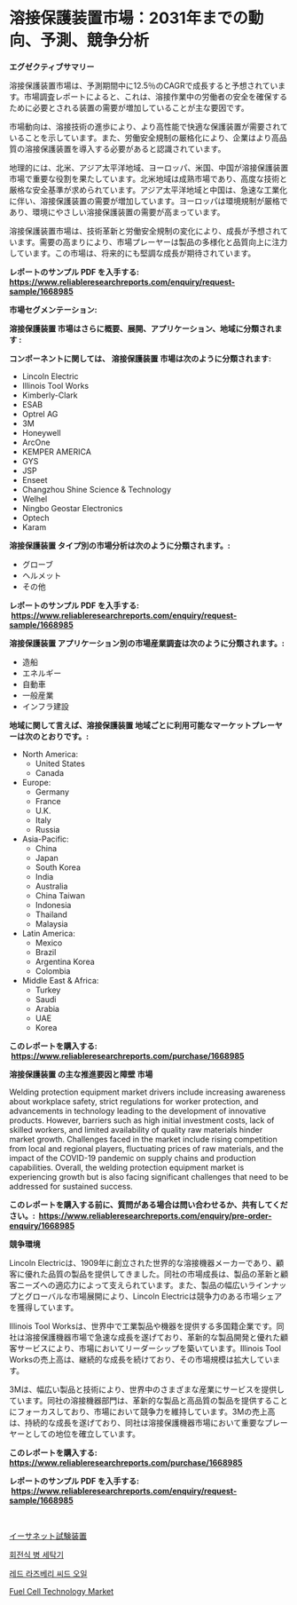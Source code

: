 <p><h1>溶接保護装置市場：2031年までの動向、予測、競争分析</h1></p><p><strong>エグゼクティブサマリー</strong></p>
<p><p>溶接保護装置市場は、予測期間中に12.5％のCAGRで成長すると予想されています。市場調査レポートによると、これは、溶接作業中の労働者の安全を確保するために必要とされる装置の需要が増加していることが主な要因です。</p><p>市場動向は、溶接技術の進歩により、より高性能で快適な保護装置が需要されていることを示しています。また、労働安全規制の厳格化により、企業はより高品質の溶接保護装置を導入する必要があると認識されています。</p><p>地理的には、北米、アジア太平洋地域、ヨーロッパ、米国、中国が溶接保護装置市場で重要な役割を果たしています。北米地域は成熟市場であり、高度な技術と厳格な安全基準が求められています。アジア太平洋地域と中国は、急速な工業化に伴い、溶接保護装置の需要が増加しています。ヨーロッパは環境規制が厳格であり、環境にやさしい溶接保護装置の需要が高まっています。</p><p>溶接保護装置市場は、技術革新と労働安全規制の変化により、成長が予想されています。需要の高まりにより、市場プレーヤーは製品の多様化と品質向上に注力しています。この市場は、将来的にも堅調な成長が期待されています。</p></p>
<p><strong>レポートのサンプル PDF を入手する: <a href="https://www.reliableresearchreports.com/enquiry/request-sample/1668985">https://www.reliableresearchreports.com/enquiry/request-sample/1668985</a></strong></p>
<p><strong>市場セグメンテーション:</strong></p>
<p><strong> 溶接保護装置 市場はさらに概要、展開、アプリケーション、地域に分類されます :</strong></p>
<p><strong>コンポーネントに関しては、 溶接保護装置 市場は次のように分類されます: &nbsp;</strong></p>
<p><ul><li>Lincoln Electric</li><li>Illinois Tool Works</li><li>Kimberly-Clark</li><li>ESAB</li><li>Optrel AG</li><li>3M</li><li>Honeywell</li><li>ArcOne</li><li>KEMPER AMERICA</li><li>GYS</li><li>JSP</li><li>Enseet</li><li>Changzhou Shine Science & Technology</li><li>Welhel</li><li>Ningbo Geostar Electronics</li><li>Optech</li><li>Karam</li></ul></p>
<p><strong> 溶接保護装置 タイプ別の市場分析は次のように分類されます。:</strong></p>
<p><ul><li>グローブ</li><li>ヘルメット</li><li>その他</li></ul></p>
<p><strong>レポートのサンプル PDF を入手する: &nbsp;<a href="https://www.reliableresearchreports.com/enquiry/request-sample/1668985">https://www.reliableresearchreports.com/enquiry/request-sample/1668985</a></strong></p>
<p><strong> 溶接保護装置 アプリケーション別の市場産業調査は次のように分類されます。:</strong></p>
<p><ul><li>造船</li><li>エネルギー</li><li>自動車</li><li>一般産業</li><li>インフラ建設</li></ul></p>
<p><strong>地域に関して言えば、溶接保護装置 地域ごとに利用可能なマーケットプレーヤーは次のとおりです。:</strong></p>
<p><ul>
    <li>
        North America:
        <ul>
            <li>United States</li>
            <li>Canada</li>
        </ul>
    </li>
    <li>
        Europe:
        <ul>
            <li>Germany</li>
            <li>France</li>
            <li>U.K.</li>
            <li>Italy</li>
            <li>Russia</li>
        </ul>
    </li>
    <li>
        Asia-Pacific:
        <ul>
            <li>China</li>
            <li>Japan</li>
            <li>South Korea</li>
            <li>India</li>
            <li>Australia</li>
            <li>China Taiwan</li>
            <li>Indonesia</li>
            <li>Thailand</li>
            <li>Malaysia</li>
        </ul>
    </li>
    <li>
        Latin America:
        <ul>
            <li>Mexico</li>
            <li>Brazil</li>
            <li>Argentina Korea</li>
            <li>Colombia</li>
        </ul>
    </li>
    <li>
        Middle East & Africa:
        <ul>
            <li>Turkey</li>
            <li>Saudi</li>
            <li>Arabia</li>
            <li>UAE</li>
            <li>Korea</li>
        </ul>
    </li>
    </ul></p>
<p><strong>このレポートを購入する: &nbsp;<a href="https://www.reliableresearchreports.com/purchase/1668985">https://www.reliableresearchreports.com/purchase/1668985</a></strong></p>
<p><strong>溶接保護装置 の主な推進要因と障壁 市場</strong></p>
<p><p>Welding protection equipment market drivers include increasing awareness about workplace safety, strict regulations for worker protection, and advancements in technology leading to the development of innovative products. However, barriers such as high initial investment costs, lack of skilled workers, and limited availability of quality raw materials hinder market growth. Challenges faced in the market include rising competition from local and regional players, fluctuating prices of raw materials, and the impact of the COVID-19 pandemic on supply chains and production capabilities. Overall, the welding protection equipment market is experiencing growth but is also facing significant challenges that need to be addressed for sustained success.</p></p>
<p><strong>このレポートを購入する前に、質問がある場合は問い合わせるか、共有してください。:&nbsp; <a href="https://www.reliableresearchreports.com/enquiry/pre-order-enquiry/1668985">https://www.reliableresearchreports.com/enquiry/pre-order-enquiry/1668985</a></strong></p>
<p><strong>競争環境</strong></p>
<p><p>Lincoln Electricは、1909年に創立された世界的な溶接機器メーカーであり、顧客に優れた品質の製品を提供してきました。同社の市場成長は、製品の革新と顧客ニーズへの適応力によって支えられています。また、製品の幅広いラインナップとグローバルな市場展開により、Lincoln Electricは競争力のある市場シェアを獲得しています。</p><p>Illinois Tool Worksは、世界中で工業製品や機器を提供する多国籍企業です。同社は溶接保護機器市場で急速な成長を遂げており、革新的な製品開発と優れた顧客サービスにより、市場においてリーダーシップを築いています。Illinois Tool Worksの売上高は、継続的な成長を続けており、その市場規模は拡大しています。</p><p>3Mは、幅広い製品と技術により、世界中のさまざまな産業にサービスを提供しています。同社の溶接機器部門は、革新的な製品と高品質の製品を提供することにフォーカスしており、市場において競争力を維持しています。3Mの売上高は、持続的な成長を遂げており、同社は溶接保護機器市場において重要なプレーヤーとしての地位を確立しています。</p></p>
<p><strong>このレポートを購入する: &nbsp; <a href="https://www.reliableresearchreports.com/purchase/1668985">https://www.reliableresearchreports.com/purchase/1668985</a></strong></p>
<p><strong>レポートのサンプル PDF を入手する: &nbsp;<a href="https://www.reliableresearchreports.com/enquiry/request-sample/1668985">https://www.reliableresearchreports.com/enquiry/request-sample/1668985</a></strong><strong></strong></p>
<p>&nbsp;</p>
<p><p><a href="https://github.com/ReyesKohler20231/Market-Research-Report-List-1/blob/main/674588616264.md">イーサネット試験装置</a></p><p><a href="https://github.com/Elenrrera7685/Market-Research-Report-List-1/blob/main/540031915123.md">회전식 병 세탁기</a></p><p><a href="https://github.com/sammyUltyylrich9067856/Market-Research-Report-List-1/blob/main/108035715124.md">레드 라즈베리 씨드 오일</a></p><p><a href="https://github.com/Whitneyboyettebo9kiw7yr13/Market-Research-Report-List-1/blob/main/fuel-cell-technology-market.md">Fuel Cell Technology Market</a></p></p>